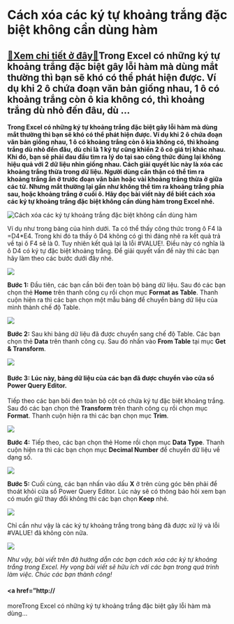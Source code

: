 Cách xóa các ký tự khoảng trắng đặc biệt không cần dùng hàm
===========================================================

[:gift:Xem chi tiết ở đây:gift:](https://hddtvn.com/cach-xoa-cac-ky-tu-khoang-trang-dac-biet-khong-can-dung-ham/)Trong Excel có những ký tự khoảng trắng đặc biệt gây lỗi hàm mà dùng mắt thường thì bạn sẽ khó có thể phát hiện được. Ví dụ khi 2 ô chứa đoạn văn bản giống nhau, 1 ô có khoảng trắng còn ô kia không có, thì khoảng trắng dù nhỏ đến đâu, dù …
-----------------------------------------------------------------------------------------------------------------------------------------------------------------------------------------------------------------------------------------------

**Trong Excel có những ký tự khoảng trắng đặc biệt gây lỗi hàm mà dùng mắt thường thì bạn sẽ khó có thể phát hiện được. Ví dụ khi 2 ô chứa đoạn văn bản giống nhau, 1 ô có khoảng trắng còn ô kia không có, thì khoảng trắng dù nhỏ đến đâu, dù chỉ là 1 ký tự cũng khiến 2 ô có giá trị khác nhau. Khi đó, bạn sẽ phải đau đầu tìm ra lý do tại sao công thức đúng lại không hiệu quả với 2 dữ liệu nhìn giống nhau. Cách giải quyết lúc này là xóa các khoảng trắng thừa trong dữ liệu. Người dùng cẩn thận có thể tìm ra khoảng trắng ẩn ở trước đoạn văn bản hoặc vài khoảng trắng thừa ở giữa các từ. Nhưng mắt thường lại gần như không thể tìm ra khoảng trắng phía sau, hoặc khoảng trắng ở cuối ô. Hãy đọc bài viết này để biết cách xóa các ký tự khoảng trắng đặc biệt không cần dùng hàm trong Excel nhé.**


![Cách xóa các ký tự khoảng trắng đặc biệt không cần dùng hàm](https://hddtvn.com/wp-content/uploads/2021/01/xoa-ky-tu-khoang-trang.jpg)


Ví dụ như trong bảng của hình dưới. Ta có thể thấy công thức trong ô F4 là =D4*E4. Trong khi đó ta thấy ô D4 không có gì thì đáng nhẽ ra kết quả trả về tại ô F4 sẽ là 0. Tuy nhiên kết quả lại là lỗi #VALUE!. Điều này có nghĩa là ô D4 có ký tự đặc biệt khoảng trắng. Để giải quyết vấn đề này thì các bạn hãy làm theo các bước dưới đây nhé.


![](https://hddtvn.com/wp-content/uploads/2021/01/2-3.png)


**Bước 1:** Đầu tiên, các bạn cần bôi đen toàn bộ bảng dữ liệu. Sau đó các bạn chọn thẻ **Home** trên thanh công cụ rồi chọn mục **Format as Table**. Thanh cuộn hiện ra thì các bạn chọn một mẫu bảng để chuyển bảng dữ liệu của mình thành chế độ Table.


![](https://hddtvn.com/wp-content/uploads/2021/01/3-3.png)


**Bước 2:** Sau khi bảng dữ liệu đã được chuyển sang chế độ Table. Các bạn chọn thẻ **Data** trên thanh công cụ. Sau đó nhấn vào **From Table** tại mục **Get & Transform**.


![](https://hddtvn.com/wp-content/uploads/2021/01/4-3.png)


#### **Bước 3:** Lúc này, bảng dữ liệu của các bạn đã được chuyển vào cửa sổ Power Query Editor.


Tiếp theo các bạn bôi đen toàn bộ cột có chứa ký tự đặc biệt khoảng trắng. Sau đó các bạn chọn thẻ **Transform** trên thanh công cụ rồi chọn mục **Format**. Thanh cuộn hiện ra thì các bạn chọn mục **Trim**.


![](https://hddtvn.com/wp-content/uploads/2021/01/5-4.png)


**Bước 4:** Tiếp theo, các bạn chọn thẻ Home rồi chọn mục **Data Type**. Thanh cuộn hiện ra thì các bạn chọn mục **Decimal Number** để chuyển dữ liệu về dạng số.


![](https://hddtvn.com/wp-content/uploads/2021/01/6-3.png)


**Bước 5:** Cuối cùng, các bạn nhấn vào dấu **X** ở trên cùng góc bên phải để thoát khỏi cửa sổ Power Query Editor. Lúc này sẽ có thông báo hỏi xem bạn có muốn giữ thay đổi không thì các bạn chọn **Keep** nhé.


![](https://hddtvn.com/wp-content/uploads/2021/01/7-3.png)


Chỉ cần như vậy là các ký tự khoảng trắng trong bảng đã được xử lý và lỗi #VALUE! đã không còn nữa.


![](https://hddtvn.com/wp-content/uploads/2021/01/8-3.png)


*Như vậy, bài viết trên đã hướng dẫn các bạn cách xóa các ký tự khoảng trắng trong Excel. Hy vọng bài viết sẽ hữu ích với các bạn trong quá trình làm việc. Chúc các bạn thành công!*


#### <a href=”http://


moreTrong Excel có những ký tự khoảng trắng đặc biệt gây lỗi hàm mà dùng…

